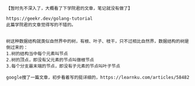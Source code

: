     【暂时先不深入了，大概看了下学院君的文章，笔记就没有做了】

    https://geekr.dev/golang-tutorial
    此篇学院君的文章觉得写的不错的。


    树这种数据结构就类似自然界中的树，有根、叶子、枝干，只不过相比自然界，数据结构的树是倒过来的：
    1.树的结构当中每个元素叫节点
    2.树的顶点，即没有父元素的节点叫做根节点
    3.每个分支最末端的节点，即没有子元素的节点叫叶子节点

    google搜了一篇文章，初步看着写的挺详细的，https://learnku.com/articles/58482
    